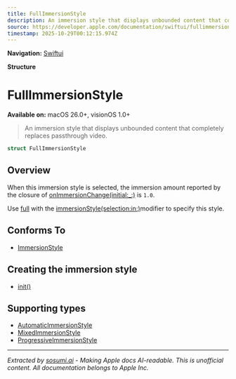 ```yaml
---
title: FullImmersionStyle
description: An immersion style that displays unbounded content that completely replaces passthrough video.
source: https://developer.apple.com/documentation/swiftui/fullimmersionstyle
timestamp: 2025-10-29T00:12:15.974Z
---
```


**Navigation:** [Swiftui](/documentation/swiftui)

**Structure**

# FullImmersionStyle

**Available on:** macOS 26.0+, visionOS 1.0+

> An immersion style that displays unbounded content that completely replaces passthrough video.

```swift
struct FullImmersionStyle
```

## Overview

When this immersion style is selected, the immersion amount reported by the closure of [onImmersionChange(initial:_:)](/documentation/swiftui/view/onimmersionchange(initial:_:)) is `1.0`.

Use [full](/documentation/swiftui/immersionstyle/full) with the [immersionStyle(selection:in:)](/documentation/swiftui/scene/immersionstyle(selection:in:))modifier to specify this style.

## Conforms To

- [ImmersionStyle](/documentation/swiftui/immersionstyle)

## Creating the immersion style

- [init()](/documentation/swiftui/fullimmersionstyle/init())

## Supporting types

- [AutomaticImmersionStyle](/documentation/swiftui/automaticimmersionstyle)
- [MixedImmersionStyle](/documentation/swiftui/mixedimmersionstyle)
- [ProgressiveImmersionStyle](/documentation/swiftui/progressiveimmersionstyle)

---

*Extracted by [sosumi.ai](https://sosumi.ai) - Making Apple docs AI-readable.*
*This is unofficial content. All documentation belongs to Apple Inc.*
